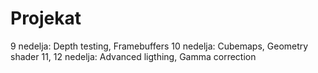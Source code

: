 # Projekat
9 nedelja: Depth testing, Framebuffers
10 nedelja: Cubemaps, Geometry shader
11, 12 nedelja: Advanced ligthing, Gamma correction
